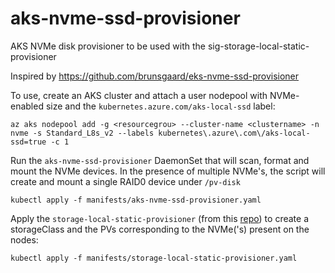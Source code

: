 # aks-nvme-ssd-provisioner
AKS NVMe disk provisioner to be used with the sig-storage-local-static-provisioner

Inspired by https://github.com/brunsgaard/eks-nvme-ssd-provisioner


To use, create an AKS cluster and attach a user nodepool with NVMe-enabled size and the `kubernetes.azure.com/aks-local-ssd` label:


```
az aks nodepool add -g <resourcegrou> --cluster-name <clustername> -n nvme -s Standard_L8s_v2 --labels kubernetes\.azure\.com\/aks-local-ssd=true -c 1
```

Run the `aks-nvme-ssd-provisioner` DaemonSet that will scan, format and mount the NVMe devices. In the presence of multiple NVMe's, the script will create and mount a single RAID0 device under `/pv-disk`

```
kubectl apply -f manifests/aks-nvme-ssd-provisioner.yaml
```

Apply the `storage-local-static-provisioner` (from this [repo](https://github.com/kubernetes-sigs/sig-storage-local-static-provisioner)) to create a storageClass and the PVs corresponding to the NVMe('s) present on the nodes:

```
kubectl apply -f manifests/storage-local-static-provisioner.yaml
```
